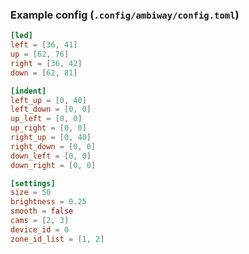 ### Example config (```.config/ambiway/config.toml```)
```toml
[led]
left = [36, 41]
up = [62, 76]
right = [36, 42]
down = [62, 81]

[indent]
left_up = [0, 40]
left_down = [0, 0]
up_left = [0, 0]
up_right = [0, 0]
right_up = [0, 40]
right_down = [0, 0]
down_left = [0, 0]
down_right = [0, 0]

[settings]
size = 50
brightness = 0.25
smooth = false
cams = [2, 3]
device_id = 0
zone_id_list = [1, 2]
```
